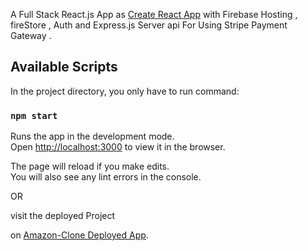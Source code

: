 A Full Stack React.js App as [Create React App](https://github.com/facebook/create-react-app) with Firebase Hosting , fireStore , Auth and Express.js Server api For Using Stripe Payment Gateway . 

## Available Scripts

In the project directory, you only have to run command:

### `npm start`

Runs the app in the development mode.<br />
Open [http://localhost:3000](http://localhost:3000) to view it in the browser.

The page will reload if you make edits.<br />
You will also see any lint errors in the console.


OR 

visit the deployed Project

on   [Amazon-Clone Deployed App](https://challenge-b6dbb.web.app/).
